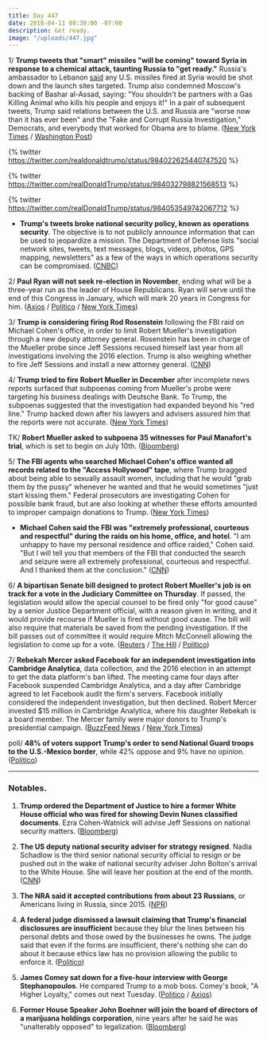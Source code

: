 ```yaml
---
title: Day 447
date: 2018-04-11 08:30:00 -07:00
description: Get ready.
image: "/uploads/447.jpg"
---
```


1/ **Trump tweets that "smart" missiles "will be coming" toward Syria in response to a chemical attack, taunting Russia to "get ready."** Russia's ambassador to Lebanon [said](https://www.nytimes.com/reuters/2018/04/11/world/middleeast/11reuters-mideast-crisis-syria-russia-diplomat.html) any U.S. missiles fired at Syria would be shot down and the launch sites targeted. Trump also condemned Moscow's backing of Bashar al-Assad, saying: "You shouldn't be partners with a Gas Killing Animal who kills his people and enjoys it!" In a pair of subsequent tweets, Trump said relations between the U.S. and Russia are "worse now than it has ever been" and the "Fake and Corrupt Russia Investigation," Democrats, and everybody that worked for Obama are to blame. ([New York Times](https://www.nytimes.com/2018/04/11/world/middleeast/trump-syria-attack.html) / [Washington Post](https://www.washingtonpost.com/politics/trump-says-missiles-will-be-coming-to-syria-taunts-russia-for-vowing-to-block-them/2018/04/11/7dc52fa0-3d7a-11e8-8d53-eba0ed2371cc_story.html))

{% twitter https://twitter.com/realdonaldtrump/status/984022625440747520 %}

{% twitter https://twitter.com/realDonaldTrump/status/984032798821568513 %}

{% twitter https://twitter.com/realDonaldTrump/status/984053549742067712 %}

* **Trump's tweets broke national security policy, known as operations security**. The objective is to not publicly announce information that can be used to jeopardize a mission. The Department of Defense lists "social network sites, tweets, text messages, blogs, videos, photos, GPS mapping, newsletters" as a few of the ways in which operations security can be compromised. ([CNBC](https://www.cnbc.com/2018/04/11/trumps-syria-threat-tweet-violates-national-security-procedures.html))

2/ **Paul Ryan will not seek re-election in November**, ending what will be a three-year run as the leader of House Republicans. Ryan will serve until the end of this Congress in January, which will mark 20 years in Congress for him. ([Axios](https://www.axios.com/paul-ryan-not-running-reelection-retirement-8b5c598b-bcdf-46ca-a7d9-7206c2f3fdb5.html) / [Politico](https://www.politico.com/story/2018/04/11/ryan-to-retire-after-this-year-514543) / [New York Times](https://www.nytimes.com/2018/04/11/us/politics/paul-ryan-speaker.html))

3/ **Trump is considering firing Rod Rosenstein** following the FBI raid on Michael Cohen's office, in order to limit Robert Mueller's investigation through a new deputy attorney general. Rosenstein has been in charge of the Mueller probe since Jeff Sessions recused himself last year from all investigations involving the 2016 election. Trump is also weighing whether to fire Jeff Sessions and install a new attorney general. ([CNN](https://www.cnn.com/2018/04/10/politics/trump-rod-rosenstein-robert-mueller/index.html))

4/ **Trump tried to fire Robert Mueller in December** after incomplete news reports surfaced that subpoenas coming from Mueller's probe were targeting his business dealings with Deutsche Bank. To Trump, the subpoenas suggested that the investigation had expanded beyond his "red line." Trump backed down after his lawyers and advisers assured him that the reports were not accurate. ([New York Times](https://www.nytimes.com/2018/04/10/us/politics/trump-sought-to-fire-mueller-in-december.html))

TK/ **Robert Mueller asked to subpoena 35 witnesses for Paul Manafort's trial**, which is set to begin on July 10th. ([Bloomberg](https://www.bloomberg.com/news/articles/2018-04-11/mueller-seeks-subpoenas-for-35-witnesses-for-manafort-trial))

5/ **The FBI agents who searched Michael Cohen's office wanted all records related to the "Access Hollywood" tape**, where Trump bragged about being able to sexually assault women, including that he would "grab them by the pussy" whenever he wanted and that he would sometimes "just start kissing them." Federal prosecutors are investigating Cohen for possible bank fraud, but are also looking at whether these efforts amounted to improper campaign donations to Trump. ([New York Times](https://www.nytimes.com/2018/04/11/us/politics/michael-cohen-trump-access-hollywood.html))

* **Michael Cohen said the FBI was "extremely professional, courteous and respectful" during the raids on his home, office, and hotel**. "I am unhappy to have my personal residence and office raided," Cohen said. "But I will tell you that members of the FBI that conducted the search and seizure were all extremely professional, courteous and respectful. And I thanked them at the conclusion." ([CNN](https://www.cnn.com/2018/04/10/politics/michael-cohen-fbi-raid/index.html))

6/ **A bipartisan Senate bill designed to protect Robert Mueller's job is on track for a vote in the Judiciary Committee on Thursday**. If passed, the legislation would allow the special counsel to be fired only "for good cause" by a senior Justice Department official, with a reason given in writing, and it would provide recourse if Mueller is fired without good cause. The bill will also require that materials be saved from the pending investigation. If the bill passes out of committee it would require Mitch McConnell allowing the legislation to come up for a vote. ([Reuters](https://www.reuters.com/article/us-usa-trump-russia/bipartisan-group-of-senators-introduce-proposal-to-protect-mueller-idUSKBN1HI1VA) / [The Hill](http://thehill.com/homenews/senate/382683-senate-panel-moves-to-take-up-bill-protecting-mueller) / [Politico](https://www.politico.com/story/2018/04/11/senate-bill-protect-mueller-514494))

7/ **Rebekah Mercer asked Facebook for an independent investigation into Cambridge Analytica**, data collection, and the 2016 election in an attempt to get the data platform's ban lifted. The meeting came four days after Facebook suspended Cambridge Analytica, and a day after Cambridge agreed to let Facebook audit the firm's servers. Facebook initially considered the independent investigation, but then declined. Robert Mercer invested $15 million in Cambridge Analytica, where his daughter Rebekah is a board member. The Mercer family were major donors to Trump's presidential campaign. ([BuzzFeed News](https://www.buzzfeed.com/josephbernstein/rebekah-mercer-asked-facebook) / [New York Times](https://www.nytimes.com/2018/04/10/us/politics/mercer-family-cambridge-analytica.html))

poll/ **48% of voters support Trump's order to send National Guard troops to the U.S.-Mexico border**, while 42% oppose and 9% have no opinion. ([Politico](https://www.politico.com/story/2018/04/11/border-mexico-troops-trump-poll-512778))

---

### Notables.

1. **Trump ordered the Department of Justice to hire a former White House official who was fired for showing Devin Nunes classified documents**. Ezra Cohen-Watnick will advise Jeff Sessions on national security matters. ([Bloomberg](https://www.bloomberg.com/news/articles/2018-04-11/sessions-is-said-to-hire-controversial-former-white-house-aide))

2. **The US deputy national security adviser for strategy resigned**. Nadia Schadlow is the third senior national security official to resign or be pushed out in the wake of national security adviser John Bolton's arrival to the White House. She will leave her position at the end of the month. ([CNN](https://www.cnn.com/2018/04/11/politics/nadia-schadlow-resigns/index.html))

3. **The NRA said it accepted contributions from about 23 Russians**, or Americans living in Russia, since 2015. ([NPR](https://www.npr.org/2018/04/11/601534305/nra-in-new-document-acknowledges-more-than-20-russian-linked-contributors))

4. **A federal judge dismissed a lawsuit claiming that Trump's financial disclosures are insufficient** because they blur the lines between his personal debts and those owed by the businesses he owns. The judge said that even if the forms are insufficient, there's nothing she can do about it because ethics law has no provision allowing the public to enforce it. ([Politico](https://www.politico.com/story/2018/04/10/judge-trump-financial-disclosure-513150))

5. **James Comey sat down for a five-hour interview with George Stephanopoulos**. He compared Trump to a mob boss. Comey's book, "A Higher Loyalty," comes out next Tuesday. ([Politico](https://www.politico.com/story/2018/04/11/james-comey-interview-abc-news-514535) / [Axios](https://www.axios.com/preview-of-exclusive-abc-interview-with-james-comey-1523413777-c6002b59-9545-4329-9734-92ffcc70cfef.html))

6. **Former House Speaker John Boehner will join the board of directors of a marijuana holdings corporation**, nine years after he said he was "unalterably opposed" to legalization. ([Bloomberg](https://www.bloomberg.com/news/articles/2018-04-11/ex-speaker-john-boehner-joins-marijuana-firm-s-advisory-board))